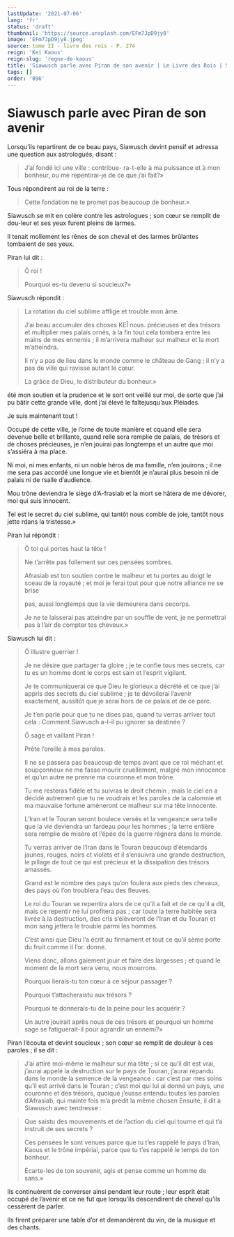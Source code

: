 ```yaml
---
lastUpdate: '2021-07-06'
lang: 'fr'
status: 'draft'
thumbnail: 'https://source.unsplash.com/EFm7JpD9jy8'
image: 'EFm7JpD9jy8.jpeg'
source: tome II - livre des rois - P. 274
reign: 'Keï Kaous'
reign-slug: 'regne-de-kaous'
title: 'Siawusch parle avec Piran de son avenir | Le Livre des Rois | Shâhnâmeh'
tags: []
order: '096'
---
```


<!-- LTeX: language=fr -->

# Siawusch parle avec Piran de son avenir

Lorsqu’ils repartirent de ce beau pays, Siawusch devint pensif et adressa une question aux astrologués, disant :

> J’ai fondé ici une ville : contribue-
ra-t-elle à ma puissance et à mon bonheur, ou me repentirai-je de ce que j’ai fait?»

Tous répondirent au roi de la terre :

> Cette fondation ne te promet pas beaucoup de bonheur.»

Siawusch se mit en colère contre les astrologues ; son cœur se remplit de dou-leur et ses yeux furent pleins de larmes.

Il tenait mollement les rênes de son cheval et des larmes brûlantes tombaient de ses yeux.

Piran lui dit :

> Ô roi !
>
> Pourquoi es-tu devenu si soucieux?»

Siawusch répondit :

> La rotation du ciel sublime afflige et trouble mon âme.
>
> J’ai beau accumuler des choses KEÎ nous. précieuses et des trésors et multiplier mes palais ornés, à la fin tout cela tombera entre les mains de mes ennemis ; il m’arrivera malheur sur malheur et la mort m’atteindra.
>
> Il n’y a pas de lieu dans le monde comme le château de Gang ; il n’y a pas de ville qui ravisse autant le cœur.
>
> La grâce de Dieu, le distributeur du bonheur.»

été mon soutien et la prudence et le sort ont veillé sur moi, de sorte que j’ai pu bâtir cette grande ville, dont j’ai élevé le faîtejusqu’aux Pléiades.

Je suis maintenant tout !

Occupé de cette ville, je l’orne de toute manière et cquand elle sera devenue belle et brillante, quand relle sera remplie de palais, de trésors et de choses précieuses, je n’en jouirai pas longtemps et un autre que moi s’assiéra à ma place.

Ni moi, ni mes enfants, ni un noble héros de ma famille, n’en jouirons ; il ne me sera pas accordé une longue vie et bientôt je n’aurai plus besoin ni de palais ni de rsalle d’audience.

Mou trône deviendra le siège d’A-frasiab et la mort se hâtera de me dévorer, moi qui suis innocent.

Tel est le secret du ciel sublime, qui tantôt nous comble de joie, tantôt nous jette rdans la tristesse.»

Piran lui répondit :

> Ô toi qui portes haut la tête !
>
> Ne t’arrête pas follement sur ces pensées sombres.
>
> Afrasiab est ton soutien contre le malheur et tu portes au doigt le sceau de la royauté ; et moi je ferai tout pour que notre alliance ne se brise
>
> pas, aussi longtemps que la vie demeurera dans cecorps.
>
> Je ne te laisserai pas atteindre par un souffle de vent, je ne permettrai pas à l’air de compter tes cheveux.»

Siawusch lui dit :

> Ô illustre guerrier !
>
> Je ne désire que partager ta gloire ; je te confie tous mes secrets, car tu es un homme dont le corps est sain et l’esprit vigilant.
>
> Je te communiquerai ce que Dieu le glorieux a décrété et ce que j’ai appris des secrets du ciel sublime ; je te dévoilerai l’avenir exactement, aussitôt que je serai hors de ce palais et de ce parc.
>
> Je t’en parle pour que tu ne dises pas, quand tu verras arriver tout cela : Comment Siawusch a-l-il pu ignorer sa destinée ?
>
> Ô sage et vaillant Piran !
>
> Prête l’oreille à mes paroles.
>
> Il ne se passera pas beaucoup de temps avant que ce roi méchant et soupçonneux ne me fasse mourir cruellement, malgré mon innocence et qu’un autre ne prenne ma couronne et mon trône.
>
> Tu me resteras fidèle et tu suivras le droit chemin ; mais le ciel en a décidé autrement que tu ne voudrais et les paroles de la calomnie et ma mauvaise fortune amèneront ce malheur sur ma tête innocente.
>
> L’Iran et le Touran seront boulece versés et la vengeance sera telle que la vie deviendra un fardeau pour les hommes ; la terre entière sera remplie de misère et l’épée de la guerre régnera dans le monde.
>
> Tu verras arriver de l’Iran dans le Touran beaucoup d’étendards jaunes, rouges, noirs ct violets et il s’ensuivra une grande destruction, le pillage de tout ce qui est précieux et la dissipation des trésors amassés.
>
> Grand est le nombre des pays qu’on foulera aux pieds des chevaux, des pays où l’on troublera l’eau des fleuves.
>
> Le roi du Touran se repentira alors de ce qu’il a fait et de ce qu’il a dit, mais ce repentir ne lui profitera pas ; car toute la terre habitée sera livrée à la destruction, des cris s’élèveront de l’Iran et du Touran et mon sang jettera le trouble parmi les hommes.
>
> C’est ainsi que Dieu l’a écrit au firmament et tout ce qu’il sème porte du fruit comme il l’or. donne.
>
> Viens donc, allons gaiement jouir et faire des largesses ; et quand le moment de la mort sera venu, nous mourrons.
>
> Pourquoi lierais-tu ton cœur à ce séjour passager ?
>
> Pourquoi t’attacheraistu aux trésors ?
>
> Pourquoi te donnerais-tu de la peine pour les acquérir ?
>
> Un autre jouirait après nous de ces trésors et pourquoi un homme sage se fatiguerait-il pour agrandir un ennemi?»

Piran l’écouta et devint soucieux ; son cœur se remplit de douleur à ces paroles ; il se dit :

> J’ai attiré moi-même le malheur sur ma tête ; si ce qu’il dit est vrai, j’aurai appelé la destruction sur le pays de Touran, j’aurai répandu dans le monde la semence de la vengeance : car c’est par mes soins qu’il est arrivé dans le Touran ; c’est moi qui lui ai donné un pays, une couronne et des trésors, quoique j’eusse entendu toutes les paroles d’Afrasiab, qui mainte fois m’a prédit la même chosen Ensuite, il dit à Siawusch avec tendresse :

> Que saistu des mouvements et de l’action du ciel qui tourne et qui t’a instruit de ses secrets ?
>
> Ces pensées le sont venues parce que tu t’es rappelé le pays d’Iran, Kaous et le trône impérial, parce que tu t’es rappelé le temps de ton bonheur.
>
> Écarte-les de ton souvenir, agis et pense comme un homme de sans.»

Ils continuèrent de converser ainsi pendant leur route ; leur esprit était occupé de l’avenir et ce ne fut que lorsqu’ils descendirent de cheval qu’ils cessèrent de parler.

Ils firent préparer une table d’or et demandèrent du vin, de la musique et des chants.
